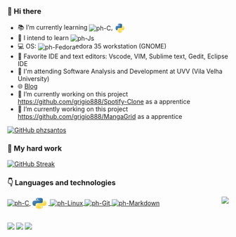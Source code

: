 ### :wave: Hi there 

- 📚 I’m currently learning <img align="center" alt="ph-C" height="25" width="25" src="https://cdn.jsdelivr.net/gh/devicons/devicon/icons/c/c-original.svg">, <img align="center" alt="ph-Python" height="25" width="25" src="https://raw.githubusercontent.com/devicons/devicon/master/icons/python/python-original.svg">
- 🔭 I intend to learn <img align="center" alt="ph-Js" height="20" width="20" src="https://cdn.jsdelivr.net/gh/devicons/devicon/icons/javascript/javascript-original.svg"/>
- 💻 OS: <img align="center" alt="ph-Fedora" height="20" width="20" src="https://cdn.jsdelivr.net/gh/devicons/devicon/icons/fedora/fedora-original.svg"/>edora 35 workstation (GNOME)
- 📝 Favorite IDE and text editors: Vscode, VIM, Sublime text, Gedit, Eclipse IDE
- 📜 I'm attending Software Analysis and Development at UVV (Vila Velha University)
- 🌐 [Blog](https://phzsantos.github.io/) 
- 💪 I’m currently working on this project https://github.com/grigio888/Spotify-Clone as a apprentice
- 💪 I’m currently working on this project https://github.com/grigio888/MangaGrid as a apprentice

[![GitHub phzsantos](https://img.shields.io/github/followers/phzsantos?label=follow&style=social)](https://github.com/phzsantos)

### 💪 My hard work 

[![GitHub Streak](https://github-readme-streak-stats.herokuapp.com/?user=phzsantos&theme=dark)](https://git.io/streak-stats)

### 👇 Languages and technologies 

<a href="https://github.com/phzsantos">
<img align="right" height="175em" src="https://github-readme-stats.vercel.app/api/top-langs/?username=phzsantos&layout=compact&langs_count=10&hide=html,css,makefile,shell,vim script,ruby,scss&theme=dark&card_width=400"/>

<img align="center" alt="ph-C" height="30" width="40" src="https://cdn.jsdelivr.net/gh/devicons/devicon/icons/c/c-original.svg">
<img align="center" alt="ph-Python" height="30" width="40" src="https://raw.githubusercontent.com/devicons/devicon/master/icons/python/python-original.svg">
<img align="center" alt="ph-Linux" height="30" width="40" src="https://cdn.jsdelivr.net/gh/devicons/devicon/icons/linux/linux-original.svg">
<img align="center" alt="ph-Git" height="30" width="40" src="https://cdn.jsdelivr.net/gh/devicons/devicon/icons/git/git-original.svg">  
<img align="center" alt="ph-Markdown" height="30" width="30" src="https://cdn.jsdelivr.net/gh/devicons/devicon/icons/markdown/markdown-original.svg">

##

<a href="https://www.youtube.com/c/phzsantos" target="_blank"><img src="https://img.shields.io/badge/YouTube-FF0000?style=for-the-badge&logo=youtube&logoColor=white" target="_blank"></a>
<a href = "mailto:phzsantos2002@gmail.com"><img src="https://img.shields.io/badge/-Gmail-%23333?style=for-the-badge&logo=gmail&logoColor=white" target="_blank"></a>
<a href="https://linkedin.com/in/paulo-henrique-zanoteli-santos-758a2320a" target="_blank"><img src="https://img.shields.io/badge/-LinkedIn-%230077B5?style=for-the-badge&logo=linkedin&logoColor=white" target="_blank"></a> 
